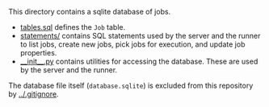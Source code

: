 This directory contains a sqlite database of jobs.

- [tables.sql](tables.sql) defines the `Job` table.
- [statements/](statements) contains SQL statements used by the server and the
  runner to list jobs, create new jobs, pick jobs for execution, and update job
  properties.
- [\_\_init\_\_.py](__init__.py) contains utilities for accessing the database.
  These are used by the server and the runner. 

The database file itself (`database.sqlite`) is excluded from this repository
by [../.gitignore](../.gitignore).
